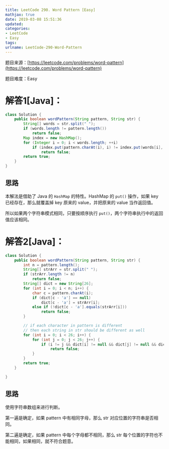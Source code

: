 ```yaml
---
title: LeetCode 290. Word Pattern [Easy]
mathjax: true
date: 2019-03-08 15:51:36
updated:
categories:
- LeetCode
- Easy
tags:
urlname: LeetCode-290-Word-Pattern
---
```




<!-- more -->

题目来源：[https://leetcode.com/problems/word-pattern](https://leetcode.com/problems/word-pattern)

题目难度：Easy



# 解答1[Java]：

```java
class Solution {
    public boolean wordPattern(String pattern, String str) {
        String[] words = str.split(" ");
        if (words.length != pattern.length())
            return false;
        Map index = new HashMap();
        for (Integer i = 0; i < words.length; ++i)
            if (index.put(pattern.charAt(i), i) != index.put(words[i], i))
                return false;
        return true;
    }
}
```

## 思路

本解法是借助了 Java 的 `HashMap` 的特性。HashMap 的 `put()` 操作，如果 key 已经存在，那么就覆盖掉 key 原来的 value，并把原来的 value 当作返回值。

所以如果两个字符串模式相同，只要按顺序执行 `put()`，两个字符串执行中的返回值应该相同。

# 解答2[Java]：

```java
class Solution {
    public boolean wordPattern(String pattern, String str) {
        int n = pattern.length();
        String[] strArr = str.split(" ");
        if (strArr.length != n)
            return false;
        String[] dict = new String[26];
        for (int i = 0; i < n; i++) {
            char c = pattern.charAt(i);
            if (dict[c - 'a'] == null)
                dict[c - 'a'] = strArr[i];
            else if (!dict[c - 'a'].equals(strArr[i]))
                return false;
        }

        // if each character in pattern is different
        // then each string in str should be different as well
        for (int i = 0; i < 26; i++) {
            for (int j = 0; j < 26; j++) {
                if (i != j && dict[i] != null && dict[j] != null && dict[i].equals(dict[j]))
                    return false;
            }
        }
        return true;
    }

}
```

## 思路

使用字符串数组来进行判断。

第一遍是确定，如果 pattern 中有相同字母，那么 str 对应位置的字符串是否相同。

第二遍是确定，如果 pattern 中每个字母都不相同，那么 str 每个位置的字符也不能相同，如果相同，就不符合题意。